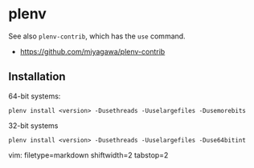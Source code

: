 # plenv #

See also `plenv-contrib`, which has the `use` command.
- https://github.com/miyagawa/plenv-contrib

## Installation ##
64-bit systems:

    plenv install <version> -Dusethreads -Uuselargefiles -Dusemorebits

32-bit systems

    plenv install <version> -Dusethreads -Uuselargefiles -Duse64bitint

vim: filetype=markdown shiftwidth=2 tabstop=2
